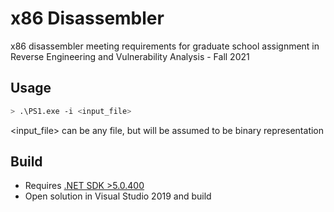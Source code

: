 # x86 Disassembler
x86 disassembler meeting requirements for graduate school assignment in Reverse Engineering and Vulnerability Analysis - Fall 2021

## Usage
```bash
> .\PS1.exe -i <input_file>
```

<input_file> can be any file, but will be assumed to be binary representation


## Build
- Requires [.NET SDK >5.0.400](https://dotnet.microsoft.com/download/dotnet/5.0)
- Open solution in Visual Studio 2019 and build


